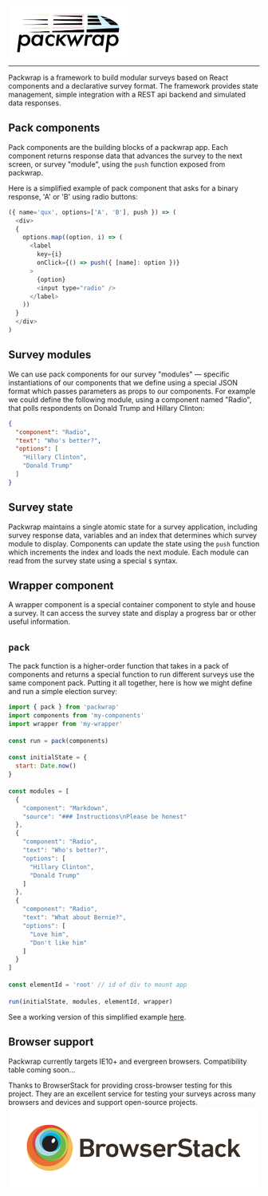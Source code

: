 ![packwrap](/assets/packwrap.png)
___
Packwrap is a framework to build modular surveys based on React components and a declarative survey format. The framework provides state management, simple integration with a REST api backend and simulated data responses.

## Pack components
Pack components are the building blocks of a packwrap app. Each component returns response data that advances the survey to the next screen, or survey "module", using the `push` function exposed from packwrap.

Here is a simplified example of pack component that asks for a binary response, 'A' or 'B' using radio buttons:
```javascript
({ name='qux', options=['A', 'B'], push }) => (
  <div>
  {
    options.map((option, i) => (
      <label
        key={i}
        onClick={() => push({ [name]: option })}
      >
        {option}
        <input type="radio" />
      </label>
    ))
  }
  </div>
)
```

## Survey modules
We can use pack components for our survey "modules" — specific instantiations of our components that we define using a special JSON format which passes parameters as props to our components. For example we could define the following module, using a component named "Radio", that polls respondents on Donald Trump and Hillary Clinton:
```JSON
{
  "component": "Radio",
  "text": "Who's better?",
  "options": [
    "Hillary Clinton",
    "Donald Trump"
  ]
}
```  

## Survey state
Packwrap maintains a single atomic state for a survey application, including survey response data, variables and an index that determines which survey module to display. Components can update the state using the `push` function which increments the index and loads the next module. Each module can read from the survey state using a special `$` syntax.

## Wrapper component
A wrapper component is a special container component to style and house a survey. It can access the survey state and display a progress bar or other useful information.

## `pack`
The pack function is a higher-order function that takes in a pack of components and returns a special function to run different surveys use the same component pack. Putting it all together, here is how we might define and run a simple election survey:
```javascript
import { pack } from 'packwrap'
import components from 'my-components'
import wrapper from 'my-wrapper'

const run = pack(components)

const initialState = {
  start: Date.now()
}

const modules = [
  {
    "component": "Markdown",
    "source": "### Instructions\nPlease be honest"
  },
  {
    "component": "Radio",
    "text": "Who's better?",
    "options": [
      "Hillary Clinton",
      "Donald Trump"
    ]
  },
  {
    "component": "Radio",
    "text": "What about Bernie?",
    "options": [
      "Love him",
      "Don't like him"
    ]
  }
]

const elementId = 'root' // id of div to mount app

run(initialState, modules, elementId, wrapper)
```

See a working version of this simplified example [here](https://rstrom.github.io/packwrap/examples/dist/).

## Browser support
Packwrap currently targets IE10+ and evergreen browsers. Compatibility table coming soon...

Thanks to BrowserStack for providing cross-browser testing for this project. They are an excellent service for testing your surveys across many browsers and devices and support open-source projects.
[![browserstack](/assets/browserstack.png)](https://www.browserstack.com/)
